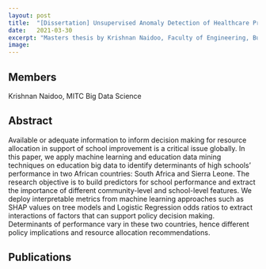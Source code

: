 ```yaml
---
layout: post
title:  "[Dissertation] Unsupervised Anomaly Detection of Healthcare Providers using Generative Adversarial Network"
date:   2021-03-30
excerpt: "Masters thesis by Krishnan Naidoo, Faculty of Engineering, Built Environment and Information Technology University of Pretoria, Pretoria"
image: 
---
```

## Members
Krishnan Naidoo, MITC Big Data Science

## Abstract
Available or adequate information to inform decision making for resource allocation in support of school improvement is a critical issue globally. In this paper, we apply machine learning and education data mining techniques on education big data to identify determinants of high schools’ performance in two African countries: South Africa and Sierra Leone. The research objective is to build predictors for school performance and extract the importance of different community-level and school-level features. We deploy interpretable metrics from machine learning approaches such as SHAP values on tree models and Logistic Regression odds ratios to extract interactions of factors that can support policy decision making. Determinants of performance vary in these two countries, hence different policy implications and resource allocation recommendations.

## Publications
